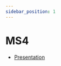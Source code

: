 ```yaml
---
sidebar_position: 1
---
```


# MS4

- [Presentation](https://docs.google.com/presentation/d/1-8vHA8LdF_rd3WS7RvugU_WMff9cYqlshLUHaCS-Po8/edit?usp=sharing)